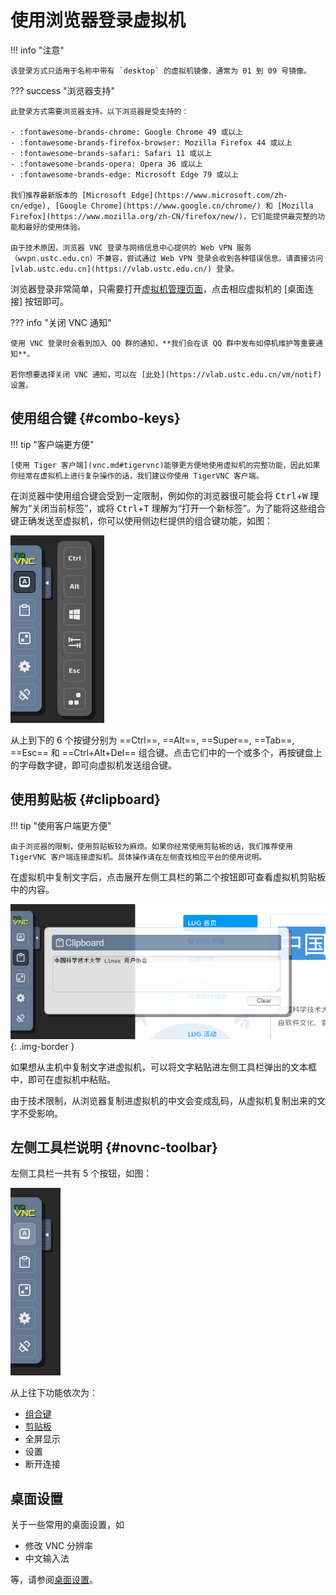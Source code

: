 # 使用浏览器登录虚拟机

!!! info "注意"

    该登录方式只适用于名称中带有 `desktop` 的虚拟机镜像，通常为 01 到 09 号镜像。

??? success "浏览器支持"

    此登录方式需要浏览器支持。以下浏览器是受支持的：

    - :fontawesome-brands-chrome: Google Chrome 49 或以上
    - :fontawesome-brands-firefox-browser: Mozilla Firefox 44 或以上
    - :fontawesome-brands-safari: Safari 11 或以上
    - :fontawesome-brands-opera: Opera 36 或以上
    - :fontawesome-brands-edge: Microsoft Edge 79 或以上

    我们推荐最新版本的 [Microsoft Edge](https://www.microsoft.com/zh-cn/edge), [Google Chrome](https://www.google.cn/chrome/) 和 [Mozilla Firefox](https://www.mozilla.org/zh-CN/firefox/new/)，它们能提供最完整的功能和最好的使用体验。

    由于技术原因，浏览器 VNC 登录与网络信息中心提供的 Web VPN 服务（wvpn.ustc.edu.cn）不兼容，尝试通过 Web VPN 登录会收到各种错误信息。请直接访问 [vlab.ustc.edu.cn](https://vlab.ustc.edu.cn/) 登录。

浏览器登录非常简单，只需要打开[虚拟机管理页面](https://vlab.ustc.edu.cn/vm/)，点击相应虚拟机的 \[桌面连接\] 按钮即可。

??? info "关闭 VNC 通知"

    使用 VNC 登录时会看到加入 QQ 群的通知，**我们会在该 QQ 群中发布如停机维护等重要通知**。

    若你想要选择关闭 VNC 通知，可以在 [此处](https://vlab.ustc.edu.cn/vm/notif) 设置。

## 使用组合键 {#combo-keys}

!!! tip "客户端更方便"

    [使用 Tiger 客户端](vnc.md#tigervnc)能够更方便地使用虚拟机的完整功能，因此如果你经常在虚拟机上进行复杂操作的话，我们建议你使用 TigerVNC 客户端。

在浏览器中使用组合键会受到一定限制，例如你的浏览器很可能会将 <kbd>Ctrl</kbd>+<kbd>W</kbd> 理解为“关闭当前标签”，或将 <kbd>Ctrl</kbd>+<kbd>T</kbd> 理解为“打开一个新标签”。为了能将这些组合键正确发送至虚拟机，你可以使用侧边栏提供的组合键功能，如图：

![noVNC Combo Keys](../images/novnc-combo-keys.png)

从上到下的 6 个按键分别为 ==Ctrl==, ==Alt==, ==Super==, ==Tab==, ==Esc== 和 ==Ctrl+Alt+Del== 组合键。点击它们中的一个或多个，再按键盘上的字母数字键，即可向虚拟机发送组合键。

## 使用剪贴板 {#clipboard}

<!--使用剪贴板时请确保虚拟机中的 VNC config 对话框是开启状态。-->

!!! tip "使用客户端更方便"

    由于浏览器的限制，使用剪贴板较为麻烦。如果你经常使用剪贴板的话，我们推荐使用 TigerVNC 客户端连接虚拟机。具体操作请在左侧查找相应平台的使用说明。

在虚拟机中复制文字后，点击展开左侧工具栏的第二个按钮即可查看虚拟机剪贴板中的内容。

![noVNC Clipboard Utility](../images/novnc-clipboard.png){: .img-border }

如果想从主机中复制文字进虚拟机，可以将文字粘贴进左侧工具栏弹出的文本框中，即可在虚拟机中粘贴。

由于技术限制，从浏览器复制进虚拟机的中文会变成乱码，从虚拟机复制出来的文字不受影响。

## 左侧工具栏说明 {#novnc-toolbar}

左侧工具栏一共有 5 个按钮，如图：

![noVNC Toolbar](../images/novnc-toolbar.png)

从上往下功能依次为：

- [组合键](#combo-keys)
- [剪贴板](#clipboard)
- 全屏显示
- 设置
- 断开连接

## 桌面设置

关于一些常用的桌面设置，如

- 修改 VNC 分辨率
- 中文输入法

等，请参阅[桌面设置](vnc.md#desktop-settings)。
